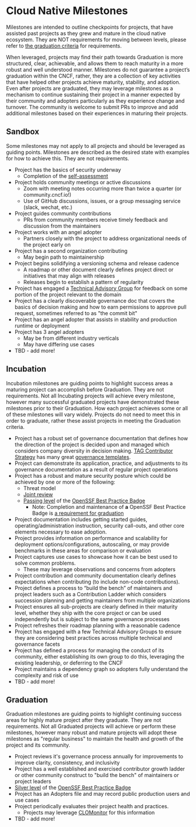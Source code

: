 # Cloud Native Milestones

Milestones are intended to outline checkpoints for projects, that have assisted past projects as they grew and mature in the cloud native ecosystem. They are NOT requirements for moving between levels, please refer to [the graduation criteria](https://github.com/cncf/toc/blob/main/process/graduation_criteria.md) for requirements. 

When leveraged, projects may find their path towards Graduation is more structured, clear, achievable, and allows them to reach maturity in a more robust and well understood manner. Milestones do not guarantee a project’s graduation within the CNCF, rather, they are a collection of key activities that have helped other projects achieve maturity, stability, and adoption. Even after projects are graduated, they may leverage milestones as a mechanism to continue sustaining their project in a manner expected by their community and adopters particularly as they experience change and turnover. The community is welcome to submit PRs to improve and add additional milestones based on their experiences in maturing their projects.

## Sandbox

Some milestones may not apply to all projects and should be leveraged as guiding points. Milestones are described as the desired state with examples for how to achieve this. They are not requirements.
* Project has the basics of security underway
  * Completion of the [self-assessment](https://github.com/cncf/tag-security/blob/main/assessments/guide/self-assessment.md)
* Project holds community meetings or active discussions
  * Zoom with meeting notes occurring more than twice a quarter (or community.cncf.io!) 
  * Use of GitHub discussions, issues, or a group messaging service (slack, wechat, etc.)
* Project guides community contributions
  * PRs from community members receive timely feedback and discussion from the maintainers
* Project works with an angel adopter
  * Partners closely with the project to address organizational needs of the project early on
* Project has a second organization contributing
  * May begin path to maintainership
* Project begins solidifying a versioning schema and release cadence
  * A roadmap or other document clearly defines project direct or initiatives that may align with releases
  * Releases begin to establish a pattern of regularity
* Project has engaged a [Technical Advisory Group](/tags/README.md) for feedback on some portion of the project relevant to the domain
* Project has a clearly discoverable governance doc that covers the basics of decision making and how to earn permissions to approve pull request, sometimes referred to as "the commit bit"
* Project has an angel adopter that assists in stability and production runtime or deployment
* Project has 3 angel adopters
  * May be from different industry verticals
  * May have differing use cases
* TBD - add more!

## Incubation

Incubation milestones are guiding points to highlight success areas a maturing project can accomplish before Graduation. They are not requirements. Not all Incubating projects will achieve every milestone, however many successful graduated projects have demonstrated these milestones prior to their Graduation. How each project achieves some or all of these milestones will vary widely. Projects do not need to meet this in order to graduate, rather these assist projects in meeting the Graduation criteria.
* Project has a robust set of governance documentation that defines how the direction of the project is decided upon and managed which considers company diversity in decision making. [TAG Contributor Strategy](https://github.com/cncf/tag-contributor-strategy) has many great [governance templates](https://github.com/cncf/project-template).
* Project can demonstrate its application, practice, and adjustments to its governance documentation as a result of regular project operations
* Project has a robust and mature security posture which could be achieved by one or more of the following:
  * Threat model
  * [Joint review](https://github.com/cncf/tag-security/tree/main/assessments#components-of-the-security-review-package)
  * [Passing level](https://bestpractices.coreinfrastructure.org/en/criteria/0) of the [OpenSSF Best Practice Badge](https://bestpractices.coreinfrastructure.org/)
    * Note: Completion and maintenance of **a** OpenSSF Best Practice Badge is [a requirement for graduation](https://github.com/cncf/toc/blob/main/process/graduation_criteria.md#graduation-stage)
* Project documentation includes getting started guides, operating/administration instruction, security call-outs, and other core elements necessary to ease adoption.
* Project provides information on performance and scalability for deployment options/configurations, autoscaling, or may provide benchmarks in these areas for comparison or evaluation
* Project captures use cases to showcase how it can be best used to solve common problems.
  * These may leverage observations and concerns from adopters
* Project contribution and community documentation clearly defines expectations when contributing (to include non-code contributions).
* Project defines a process to “build the bench” of maintainers and project leaders such as a Contribution Ladder which considers succession planning and getting maintainers from multiple organizations
* Project ensures all sub-projects are clearly defined in their maturity level, whether they ship with the core project or can be used independently but is subject to the same governance processes
* Project refreshes their roadmap planning with a reasonable cadence
* Project has engaged with a few Technical Advisory Groups to ensure they are considering best practices across multiple technical and governance facets
* Project has defined a process for managing the conduct of its community, either establishing its own group to do this, leveraging the existing leadership, or deferring to the CNCF
* Project maintains a dependency graph so adopters fully understand the complexity and risk of use
* TBD - add more!

## Graduation

Graduation milestones are guiding points to highlight continuing success areas for highly mature project after they graduate. They are not requirements. Not all Graduated projects will achieve or perform these milestones, however many robust and mature projects will adopt these milestones as "regular business" to maintain the health and growth of the project and its community.
* Project reviews it's governance process annually for improvements to improve clarity, consistency, and inclusivity
* Project has a well established and exercised contributor growth ladder or other community construct to "build the bench" of maintainers or project leaders
* [Silver level](https://bestpractices.coreinfrastructure.org/en/criteria/1) of the [OpenSSF Best Practice Badge](https://bestpractices.coreinfrastructure.org/)
* Project has an Adopters file and may record public production users and use cases
* Project periodically evaluates their project health and practices.
  * Projects may leverage [CLOMonitor](https://clomonitor.io/) for this information
* TBD - add more!
